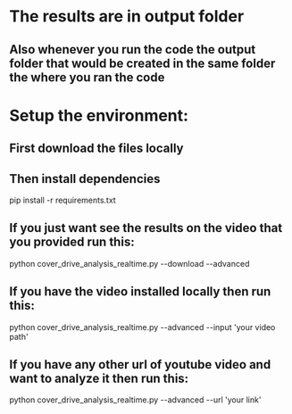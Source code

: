 # The results are in output folder
## Also whenever you run the code the output folder that would be created in the same folder the where you ran the code

# Setup the environment:

## First download the files locally

## Then install dependencies
pip install -r requirements.txt

## If you just want see the results on the video that you provided run this:
python cover_drive_analysis_realtime.py --download --advanced

## If you have the video installed locally then run this:
python cover_drive_analysis_realtime.py --advanced --input 'your video path'

## If you have any other url of youtube video and want to analyze it then run this:
python cover_drive_analysis_realtime.py --advanced --url 'your link'



